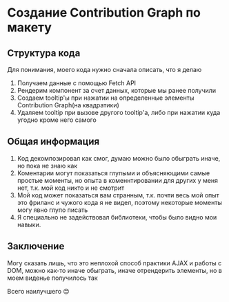 # Создание Contribution Graph по макету

## Структура кода

Для понимания, моего кода нужно сначала описать, что я делаю

1. Получаем данные с помощью Fetch API
2. Рендерим компонент за счет данных, которые мы ранее получили
3. Создаем tooltip'ы при нажатии на определенные элементы Contribution Graph(на квадратики)
4. Удаляем tooltip при вызове другого tooltip'а, либо при нажатии куда угодно кроме него самого

## Общая информация

1. Код декомпозировал как смог, думаю можно было обыграть иначе, но пока не знаю как
2. Коментарии могут показаться глупыми и объясняющими самые простые моменты, но опыта в коменнтировании для других у меня нет, т.к. мой код никто и не смотрит
3. Мой код может показаться вам странным, т.к. почти весь мой опыт это фриланс и чужого кода я не видел, поэтому некоторые моменты могу явно глупо писать
4. Я специально не задействовал библиотеки, чтобы было видно мои навыки.

## Заключение

Могу сказать лишь, что это неплохой способ практики AJAX и работы с DOM, можно как-то иначе обыграть, иначе отрендерить элементы, но в моем виденье получилось так

Всего наилучшего 😊
